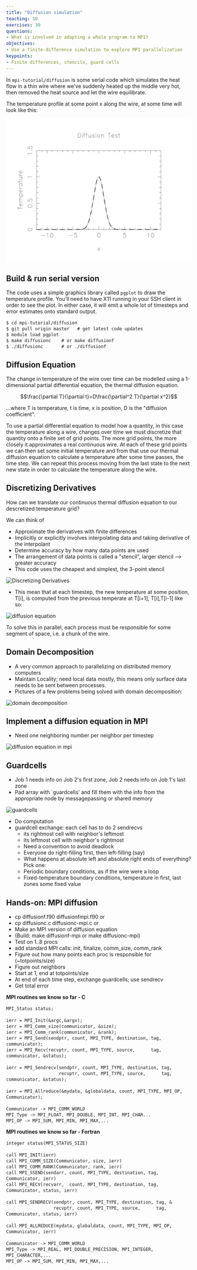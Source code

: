 ```yaml
---
title: "Diffusion simulation"
teaching: 10
exercises: 30
questions:
- What is involved in adapting a whole program to MPI?
objectives:
- Use a finite-difference simulation to explore MPI parallelization
keypoints:
- Finite differences, stencils, guard cells
---
```


In `mpi-tutorial/diffusion` is some serial code which simulates
the heat flow in a thin wire where we've suddenly heated up the middle
very hot, then removed the heat source and let the wire equilibrate.

The temperature profile at some point x along the wire, at some time will look like this:

![1D diffusion - serial result](../fig/1D_diffusion.png)

## Build & run serial version

The code uses a simple graphics library called `pgplot` to draw the 
temperature profile.  You'll need to have X11 running in your SSH
client in order to see the plot.  In either case, it will emit a 
whole lot of timesteps and error estimates onto standard output.

```
$ cd mpi-tutorial/diffusion
$ git pull origin master   # get latest code updates
$ module load pgplot
$ make diffusionc    # or make diffusionf 
$ ./diffusionc       # or ./diffusionf
```

## Diffusion Equation
The change in temperature of the wire over time can be modelled using a 1-dimensional partial differential equation, the thermal diffusion equation.

$$\frac{\partial T}{\partial t}=D\frac{\partial^2 T}{\partial x^2}$$

...where T is temperature, t is time, x is position, D is the "diffusion coefficient".

To use a partial differential equation to model how a quantity, in this case the temperature along a wire, changes over time we must discretize that quantity onto a finite set of grid points. The more grid points, the more closely it approximates a real continuous wire. At each of these grid points we can then set some initial temperature and from that use our thermal diffusion equation to calculate a temperature after some time passes, the time step. We can repeat this process moving from the last state to the next new state in order to calculate the temperature along the wire.

## Discretizing Derivatives
How can we translate our continuous thermal diffusion equation to our descretized temperature grid?

We can think of 

- Approximate the derivatives with finite differences
- Implicitly or explicitly involves interpolating data and taking derivative of the interpolant
- Determine accuracy by how many data points are used
- The arrangement of data points is called a "stencil", larger stencil --> greater accuracy
- This code uses the cheapest and simplest, the 3-point stencil

![Discretizing Derivatives](../fig/Discretizing_Derivatives.png)

- This mean that at each timestep, the new temperature at some position, T[i], is computed from the
previous temperate at T[i+1], T[i],T[i-1] like so:

![diffusion equation](../fig/diffusion_eq.png)

To solve this in parallel, each process must be responsible
for some segment of space, i.e. a chunk of the wire. 

## Domain Decomposition
- A very common approach to parallelizing on distributed memory computers
- Maintain Locality; need local data mostly, this means only surface data needs to be sent
between processes.
- Pictures of a few problems being solved with domain decomposition:

![domain decomposition](../fig/domain_decomposition.png)

## Implement a diffusion equation in MPI

- Need one neighboring number per neighbor per timestep

![diffusion equation in mpi](../fig/diffusionequationmpi.png)

## Guardcells

- Job 1 needs info on Job 2's first zone, Job 2 needs info on Job 1's last zone
- Pad array with `guardcells' and fill them with the info from the appropriate node by messagepassing or shared memory

![guardcells](../fig/guardcells_1.png)

- Do computation
- guardcell exchange: each cell has to do 2 sendrecvs
	- its rightmost cell with neighbor's leftmost
	- its leftmost cell with neighbor's rightmost
	- Need a convention to avoid deadlock
	- Everyone do right-filling first, then left-filling (say)
	- What happens at absolute left and absolute right ends of everything?  Pick one:
	- Periodic boundary conditions, as if the wire were a loop
	- Fixed-temperature boundary conditions, temperature in first, last zones some fixed value

## Hands-on: MPI diffusion

- cp diffusionf.f90 diffusionfmpi.f90 or
- cp diffusionc.c diffusionc-mpi.c or
- Make an MPI version of diffusion equation
- (Build: make diffusionf-mpi or make diffusionc-mpi)
- Test on 1..8 procs
- add standard MPI calls: init, finalize, comm_size, comm_rank
- Figure out how many points each proc is responsible for (~totpoints/size)
- Figure out neighbors
- Start at 1, end at totpoints/size
- At end of each time step, exchange guardcells; use sendrecv
- Get total error

**MPI routines we know so far - C**

```
MPI_Status status;

ierr = MPI_Init(&argc,&argv);	
ierr = MPI_Comm_size(communicator, &size);
ierr = MPI_Comm_rank(communicator, &rank);
ierr = MPI_Send(sendptr, count, MPI_TYPE, destination, tag, communicator);
ierr = MPI_Recv(recvptr, count, MPI_TYPE, source,      tag, communicator, &status);

ierr = MPI_Sendrecv(sendptr, count, MPI_TYPE, destination, tag,
                    recvptr, count, MPI_TYPE, source,      tag, communicator, &status);

ierr = MPI_Allreduce(&mydata, &globaldata, count, MPI_TYPE, MPI_OP, Communicator);

Communicator -> MPI_COMM_WORLD
MPI_Type -> MPI_FLOAT, MPI_DOUBLE, MPI_INT, MPI_CHAR...
MPI_OP -> MPI_SUM, MPI_MIN, MPI_MAX,...

```

**MPI routines we know so far - Fortran**

``` 
integer status(MPI_STATUS_SIZE)

call MPI_INIT(ierr)
call MPI_COMM_SIZE(Communicator, size, ierr)
call MPI_COMM_RANK(Communicator, rank, ierr)
call MPI_SSEND(sendarr, count, MPI_TYPE, destination, tag, Communicator, ierr)
call MPI_RECV(recvarr,  count, MPI_TYPE, destination, tag, Communicator, status, ierr)

call MPI_SENDRECV(sendptr, count, MPI_TYPE, destination, tag, &
                  recvptr, count, MPI_TYPE, source,      tag, Communicator, status, ierr)
	
call MPI_ALLREDUCE(mydata, globaldata, count, MPI_TYPE, MPI_OP, Communicator, ierr)
	
Communicator -> MPI_COMM_WORLD
MPI_Type -> MPI_REAL, MPI_DOUBLE_PRECISION, MPI_INTEGER, MPI_CHARACTER,...
MPI_OP -> MPI_SUM, MPI_MIN, MPI_MAX,...

```

